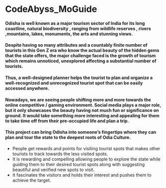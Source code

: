 # CodeAbyss_MoGuide
#### Odisha is well known as a major tourism sector of India for its long coastline, natural biodiversity , ranging from wildlife reserves , rivers ,mountains, lakes,  monuments, the arts and stunning views.  
#### Despite having so many attributes and a countably finite number of tourists in this Gen Z era who know the actual beauty of the hidden gems that the state offers, the major challenge faced is the growth of tourism which remains unnoticed, unexplored affecting a substantial number of tourists.
#### Thus, a well-designed planner helps the tourist to plan and organize a well-recognized and unrecognized tourist spot that can be easily accessed anywhere. 
#### Nowadays, we are seeing people shifting more and more towards the online competitive / gaming environment. Social media plays a major role, but it only showcases the beauty having not much fun or significance on ground. It would take something more interesting and appealing for them to take time off from their pre-occupied life and plan a trip. 
#### This project can bring Odisha into someone’s fingertips where they can plan and tour the state to the deepest roots of Odia Culture. 
* People get rewards and points for visiting tourist spots that makes other tourists to track towards the less visited spots.
* It is rewarding and compelling allowing people to explore the state while guiding them to their desired tourist spots along with suggesting beautiful and verified new spots to visit.
* It fascinates the visitors and holds their interest and pushes them to achieve the target. 

